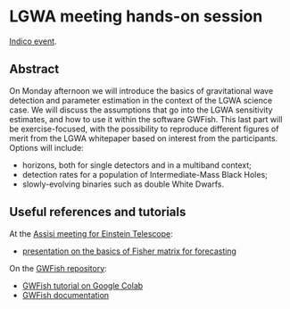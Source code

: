 # LGWA meeting hands-on session

[Indico event](https://indico.ict.inaf.it/event/2782/timetable/#20241007).

## Abstract

On Monday afternoon we will introduce the basics of gravitational wave detection and parameter estimation in the context of the LGWA science case.
We will discuss the assumptions that go into the LGWA sensitivity estimates, and how to use it within the software GWFish.
This last part will be exercise-focused, with the possibility to reproduce different figures of merit from the LGWA whitepaper based on interest from the participants. Options will include:
- horizons, both for single detectors and in a multiband context;
- detection rates for a population of Intermediate-Mass Black Holes;
- slowly-evolving binaries such as double White Dwarfs.

## Useful references and tutorials

At the [Assisi meeting for Einstein Telescope](https://github.com/u-dupletsa/ET-ad-Assisi-2024-Scienza-e-Tecnologia):
- [presentation on the basics of Fisher matrix for forecasting](https://github.com/u-dupletsa/ET-ad-Assisi-2024-Scienza-e-Tecnologia/blob/main/introduction/fisher-presentation.pdf)

On the [GWFish repository](https://github.com/janosch314/GWFish):
- [GWFish tutorial on Google Colab](https://colab.research.google.com/github/janosch314/GWFish/blob/main/gwfish_tutorial.ipynb)
- [GWFish documentation](https://gwfish.readthedocs.io/en/latest/)
